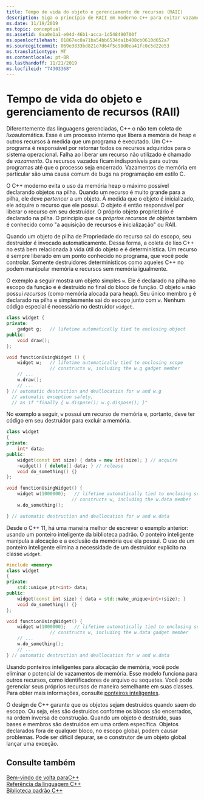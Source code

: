 ```yaml
---
title: Tempo de vida do objeto e gerenciamento de recursos (RAII)
description: Siga o princípio de RAII em moderno C++ para evitar vazamentos de recursos.
ms.date: 11/19/2019
ms.topic: conceptual
ms.assetid: 8aa0e1a1-e04d-46b1-acca-1d548490700f
ms.openlocfilehash: 01867ec0a71ba54bb6534da1b408cb0610d652a7
ms.sourcegitcommit: 069e3833bd821e7d64f5c98d0ea41fc0c5d22e53
ms.translationtype: MT
ms.contentlocale: pt-BR
ms.lasthandoff: 11/21/2019
ms.locfileid: "74303368"
---
```

# <a name="object-lifetime-and-resource-management-raii"></a>Tempo de vida do objeto e gerenciamento de recursos (RAII)

Diferentemente das linguagens gerenciadas, C++ o não tem coleta de *lixo*automática. Esse é um processo interno que libera a memória de heap e outros recursos à medida que um programa é executado. Um C++ programa é responsável por retornar todos os recursos adquiridos para o sistema operacional. Falha ao liberar um recurso não utilizado é chamado de *vazamento*. Os recursos vazados ficam indisponíveis para outros programas até que o processo seja encerrado. Vazamentos de memória em particular são uma causa comum de bugs na programação em estilo C.

O C++ moderno evita o uso da memória heap o máximo possível declarando objetos na pilha. Quando um recurso é muito grande para a pilha, ele deve *pertencer* a um objeto. À medida que o objeto é inicializado, ele adquire o recurso que ele possui. O objeto é então responsável por liberar o recurso em seu destruidor. O próprio objeto proprietário é declarado na pilha. O princípio que os *próprios recursos de objetos* também é conhecido como "a aquisição de recursos é inicialização" ou RAII.

Quando um objeto de pilha de Propriedade do recurso sai do escopo, seu destruidor é invocado automaticamente. Dessa forma, a coleta de lixo C++ no está bem relacionada à vida útil do objeto e é determinística. Um recurso é sempre liberado em um ponto conhecido no programa, que você pode controlar. Somente destruidores determinísticos como aqueles C++ no podem manipular memória e recursos sem memória igualmente.

O exemplo a seguir mostra um objeto simples `w`. Ele é declarado na pilha no escopo da função e é destruído no final do bloco de função. O objeto `w` não possui *recursos* (como memória alocada para heap). Seu único membro `g` é declarado na pilha e simplesmente sai do escopo junto com `w`. Nenhum código especial é necessário no destruidor `widget`.

```cpp
class widget {
private:
    gadget g;   // lifetime automatically tied to enclosing object
public:
    void draw();
};

void functionUsingWidget () {
    widget w;   // lifetime automatically tied to enclosing scope
                // constructs w, including the w.g gadget member
    // ...
    w.draw();
    // ...
} // automatic destruction and deallocation for w and w.g
  // automatic exception safety,
  // as if "finally { w.dispose(); w.g.dispose(); }"
```

No exemplo a seguir, `w` possui um recurso de memória e, portanto, deve ter código em seu destruidor para excluir a memória.
 
```cpp
class widget
{
private:
    int* data;
public:
    widget(const int size) { data = new int[size]; } // acquire
    ~widget() { delete[] data; } // release
    void do_something() {}
};

void functionUsingWidget() {
    widget w(1000000);   // lifetime automatically tied to enclosing scope
                        // constructs w, including the w.data member
    w.do_something();

} // automatic destruction and deallocation for w and w.data

```

Desde o C++ 11, há uma maneira melhor de escrever o exemplo anterior: usando um ponteiro inteligente da biblioteca padrão. O ponteiro inteligente manipula a alocação e a exclusão da memória que ela possui. O uso de um ponteiro inteligente elimina a necessidade de um destruidor explícito na classe `widget`.

```cpp
#include <memory>
class widget
{
private:
    std::unique_ptr<int> data;
public:
    widget(const int size) { data = std::make_unique<int>(size); }
    void do_something() {}
};

void functionUsingWidget() {
    widget w(1000000);   // lifetime automatically tied to enclosing scope
                // constructs w, including the w.data gadget member
    // ...
    w.do_something();
    // ...
} // automatic destruction and deallocation for w and w.data

```

Usando ponteiros inteligentes para alocação de memória, você pode eliminar o potencial de vazamentos de memória. Esse modelo funciona para outros recursos, como identificadores de arquivo ou soquetes. Você pode gerenciar seus próprios recursos de maneira semelhante em suas classes. Para obter mais informações, consulte [ponteiros inteligentes](smart-pointers-modern-cpp.md).

O design de C++ garante que os objetos sejam destruídos quando saem do escopo. Ou seja, eles são destruídos conforme os blocos são encerrados, na ordem inversa de construção. Quando um objeto é destruído, suas bases e membros são destruídos em uma ordem específica. Objetos declarados fora de qualquer bloco, no escopo global, podem causar problemas. Pode ser difícil depurar, se o construtor de um objeto global lançar uma exceção.

## <a name="see-also"></a>Consulte também

[Bem-vindo de volta paraC++](../cpp/welcome-back-to-cpp-modern-cpp.md)<br/>
[Referência da linguagem C++](../cpp/cpp-language-reference.md)<br/>
[Biblioteca padrão C++](../standard-library/cpp-standard-library-reference.md)
